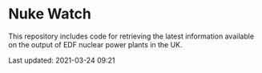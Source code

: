 # Nuke Watch

This repository includes code for retrieving the latest information available on the output of EDF nuclear power plants in the UK.

Last updated: 2021-03-24 09:21